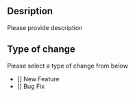## Desription
Please provide description

## Type of change
Please select a type of change from below
- [] New Feature
- [] Bug Fix